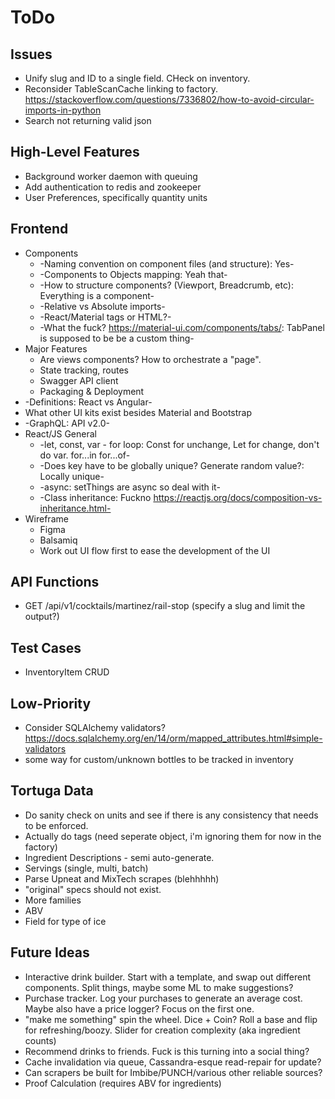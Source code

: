 ToDo
====

Issues
------
* Unify slug and ID to a single field. CHeck on inventory.
* Reconsider TableScanCache linking to factory.
  https://stackoverflow.com/questions/7336802/how-to-avoid-circular-imports-in-python
* Search not returning valid json

High-Level Features
-------------------
* Background worker daemon with queuing
* Add authentication to redis and zookeeper
* User Preferences, specifically quantity units

Frontend
--------
* Components
  * -Naming convention on component files (and structure): Yes-
  * -Components to Objects mapping: Yeah that-
  * -How to structure components? (Viewport, Breadcrumb, etc): Everything is a component-
  * -Relative vs Absolute imports-
  * -React/Material tags or HTML?-
  * -What the fuck? https://material-ui.com/components/tabs/: TabPanel is supposed to be be a custom thing- 
* Major Features
  * Are views components? How to orchestrate a "page".
  * State tracking, routes
  * Swagger API client
  * Packaging & Deployment
* -Definitions: React vs Angular-
* What other UI kits exist besides Material and Bootstrap
* -GraphQL: API v2.0-
* React/JS General
  * -let, const, var - for loop: Const for unchange, Let for change, don't do var. for...in for...of- 
  * -Does key have to be globally unique? Generate random value?: Locally unique-
  * -async: setThings are async so deal with it-
  * -Class inheritance: Fuckno https://reactjs.org/docs/composition-vs-inheritance.html-
* Wireframe
  * Figma
  * Balsamiq
  * Work out UI flow first to ease the development of the UI

API Functions
-------------
* GET /api/v1/cocktails/martinez/rail-stop (specify a slug and limit the output?)

Test Cases
----------
* InventoryItem CRUD

Low-Priority
------------
* Consider SQLAlchemy validators? https://docs.sqlalchemy.org/en/14/orm/mapped_attributes.html#simple-validators
* some way for custom/unknown bottles to be tracked in inventory

Tortuga Data
------------
* Do sanity check on units and see if there is any consistency that needs to be enforced.
* Actually do tags (need seperate object, i'm ignoring them for now in the factory)
* Ingredient Descriptions - semi auto-generate.
* Servings (single, multi, batch)
* Parse Upneat and MixTech scrapes (blehhhhh)
* "original" specs should not exist.
* More families
* ABV
* Field for type of ice

Future Ideas
------------
* Interactive drink builder. Start with a template, and swap out different
  components. Split things, maybe some ML to make suggestions?
* Purchase tracker. Log your purchases to generate an average cost. Maybe
  also have a price logger? Focus on the first one.
* "make me something" spin the wheel. Dice + Coin? Roll a base and 
  flip for refreshing/boozy. Slider for creation complexity (aka ingredient counts)
* Recommend drinks to friends. Fuck is this turning into a social thing?
* Cache invalidation via queue, Cassandra-esque read-repair for update?
* Can scrapers be built for Imbibe/PUNCH/various other reliable sources?
* Proof Calculation (requires ABV for ingredients)
